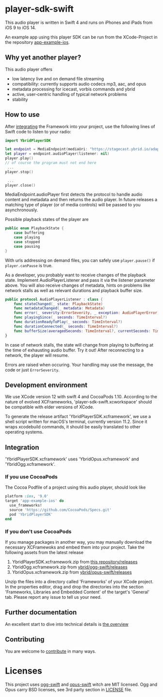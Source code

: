# player-sdk-swift
This audio player is written in Swift 4 and runs on iPhones and iPads from iOS 9 to iOS 14. 

An example app using this player SDK can be run from the XCode-Project in the repository [app-example-ios](https://github.com/ybrid/app-example-ios). 

## Why yet another player?
This audio player offers
- low latency live and on demand file streaming
- compatibility: currently supports audio codecs mp3, aac, and opus
- metadata processing for icecast, vorbis commands and ybrid 
- active, user-centric handling of typical network problems
- stability

## How to use
After [integrating](https://github.com/ybrid/player-sdk-swift#integration) the Framework into your project, use the following lines of Swift code to listen to your radio:
```swift
import YbridPlayerSDK

let endpoint = MediaEndpoint(mediaUri: "https://stagecast.ybrid.io/adaptive-demo")
let player = endpoint.audioPlayer(listener: nil)
player.play()
// of course the program must not end here
 ...
player.stop()

 ...
player.close()
```

MediaEndpoint.audioPlayer first detects the protocol to handle audio content and metadata and then returns the audio player. In future releases a matching type of player (or of media controls) will be passed to you asynchronously.

Possible playback states of the player are
```swift
public enum PlaybackState {
    case buffering 
    case playing 
    case stopped 
    case pausing 
}
```
With urls addressing on demand files, you can safely use ```player.pause()``` if ```player.canPause``` is true.

As a developer, you probably want to receive changes of the playback state. Implement AudioPlayerListener and pass it via the listener parameter above. You will also receive changes of metadata, hints on problems like network stalls as well as relevant durations and playback buffer size.
```swift
public protocol AudioPlayerListener : class {
    func stateChanged(_ state: PlaybackState)
    func metadataChanged(_ metadata: Metadata)
    func error(_ severity:ErrorSeverity, _ exception: AudioPlayerError)
    func playingSince(_ seconds: TimeInterval?)
    func durationReadyToPlay(_ seconds: TimeInterval?)
    func durationConnected(_ seconds: TimeInterval?)
    func bufferSize(averagedSeconds: TimeInterval?, currentSeconds: TimeInterval?)
}
```

In case of network stalls, the state will change from playing to buffering at the time of exhausting audio buffer. Try it out! After reconnecting to a network, the player will resume.

Errors are raised when occuring. Your handling may use the message, the code or just ```ErrorSeverity```. 

## Development environment
We use XCode version 12 with swift 4 and CocoaPods 1.10. According to the nature of evolved XCFrameworks, 'player-sdk-swift.xcworkspace' should be compatible with elder versions of XCode. 

To generate the release artifact 'YbridPlayerSDK.xcframework', we use a shell script written for macOS's terminal, currently version 11.2. Since it wraps xcodebuild commands, it should be easily translated to other operating systems.

## Integration 
'YbridPlayerSDK.xcframework' uses 'YbridOpus.xcframework' and 'YbridOgg.xcframework'. 

### If you use CocoaPods 
The Cocoa Podfile of a project using this audio player, should look like
```ruby
platform :ios, '9.0'
target 'app-example-ios' do
  use_frameworks!
  source 'https://github.com/CocoaPods/Specs.git'
  pod 'YbridPlayerSDK'
end
```
### If you don't use CocoaPods
If you manage packages in another way, you may manually download the necessary XCFramewoks and embed them into your project. Take the following assets from the latest release
1. YbridPlayerSDK.xcframework.zip from [this repository/releases](https://github.com/ybrid/player-sdk-swift/releases)
2. YbridOgg.xcframework.zip from [ybrid/ogg-swift/releases](https://github.com/ybrid/ogg-swift/releases)  
3. YbridOpus.xcframework.zip from [ybrid/opus-swift/releases](https://github.com/ybrid/opus-swift/releases) 

Unzip the files into a directory called 'Frameworks' of your XCode project. In the properties editor, drag and drop the directories into the section 'Frameworks, Libraries and Embedded Content' of the target's 'General' tab. 
Please report any issue to tell us your need.

## Further documentation
An excellent start to dive into technical details is [the overview](https://github.com/ybrid/overview) 

## Contributing
You are welcome to [contribute](https://github.com/ybrid/player-sdk-swift/blob/master/CONTRIBUTING.md) in many ways.

# Licenses
This project uses [ogg-swift](https://github.com/ybrid/ogg-swift) and [opus-swift](https://github.com/ybrid/opus-swift) witch are MIT licensed. Ogg and Opus carry BSD licenses, see 3rd party section in [LICENSE](https://github.com/ybrid/player-sdk-swift/blob/master/LICENSE) file.
